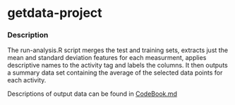 # getdata-project

### Description

The run-analysis.R script merges the test and training sets, extracts
just the mean and standard deviation features for each measurment,
applies descriptive names to the activity tag and labels the columns.
It then outputs a summary data set containing the average of the
selected data points for each activity.

Descriptions of output data can be found in [CodeBook.md](CodeBook.md)

